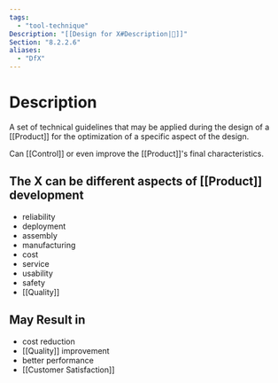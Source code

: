```yaml
---
tags:
  - "tool-technique"
Description: "[[Design for X#Description|📝]]"
Section: "8.2.2.6"
aliases:
  - "DfX"
---
```

# Description
A set of technical guidelines that may be applied during the design of a [[Product]] for the optimization of a specific aspect of the design.

Can [[Control]] or even improve the [[Product]]'s final characteristics.
## The X can be different aspects of [[Product]] development
- reliability
- deployment
- assembly
- manufacturing
- cost
- service
- usability
- safety
- [[Quality]]
## May Result in
- cost reduction
- [[Quality]] improvement
- better performance
- [[Customer Satisfaction]]